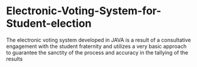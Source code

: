 # Electronic-Voting-System-for-Student-election
The electronic voting system developed in JAVA is a result of a consultative engagement with the student fraternity and utilizes a very basic approach to guarantee the sanctity of the process and accuracy in the tallying of the results
